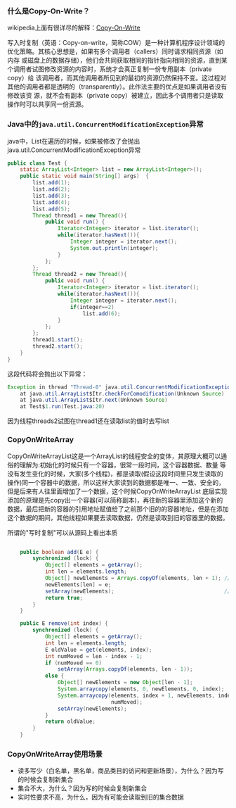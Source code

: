 ### 什么是Copy-On-Write？

wikipedia上面有很详尽的解释：[Copy-On-Write](https://zh.wikipedia.org/wiki/%E5%AF%AB%E5%85%A5%E6%99%82%E8%A4%87%E8%A3%BD)

写入时复制（英语：Copy-on-write，简称COW）是一种计算机程序设计领域的优化策略。其核心思想是，如果有多个调用者（callers）同时请求相同资源（如内存
或磁盘上的数据存储），他们会共同获取相同的指针指向相同的资源，直到某个调用者试图修改资源的内容时，系统才会真正复制一份专用副本（private copy）给
该调用者，而其他调用者所见到的最初的资源仍然保持不变。这过程对其他的调用者都是透明的（transparently）。此作法主要的优点是如果调用者没有修改该资
源，就不会有副本（private copy）被建立，因此多个调用者只是读取操作时可以共享同一份资源。


### Java中的``java.util.ConcurrentModificationException``异常

java中，List在遍历的时候，如果被修改了会抛出java.util.ConcurrentModificationException异常

```java
public class Test {
    static ArrayList<Integer> list = new ArrayList<Integer>();
    public static void main(String[] args)  {
        list.add(1);
        list.add(2);
        list.add(3);
        list.add(4);
        list.add(5);
        Thread thread1 = new Thread(){
            public void run() {
                Iterator<Integer> iterator = list.iterator();
                while(iterator.hasNext()){
                    Integer integer = iterator.next();
                    System.out.println(integer);
                }
            };
        };
        Thread thread2 = new Thread(){
            public void run() {
                Iterator<Integer> iterator = list.iterator();
                while(iterator.hasNext()){
                    Integer integer = iterator.next();
                    if(integer==2)
                        list.add(6);  
                }
            };
        };
        thread1.start();
        thread2.start();
    }
}
```

这段代码将会抛出以下异常：

```java
Exception in thread "Thread-0" java.util.ConcurrentModificationException
	at java.util.ArrayList$Itr.checkForComodification(Unknown Source)
	at java.util.ArrayList$Itr.next(Unknown Source)
	at Test$1.run(Test.java:20)
```

因为线程threads2试图在thread1还在读取list的值时去写list

### CopyOnWriteArray

CopyOnWriteArrayList这是一个ArrayList的线程安全的变体，其原理大概可以通俗的理解为:初始化的时候只有一个容器，很常一段时间，这个容器数据、数量
等没有发生变化的时候，大家(多个线程)，都是读取(假设这段时间里只发生读取的操作)同一个容器中的数据，所以这样大家读到的数据都是唯一、一致、安全的，
但是后来有人往里面增加了一个数据，这个时候CopyOnWriteArrayList 底层实现添加的原理是先copy出一个容器(可以简称副本)，再往新的容器里添加这个新的
数据，最后把新的容器的引用地址赋值给了之前那个旧的的容器地址，但是在添加这个数据的期间，其他线程如果要去读取数据，仍然是读取到旧的容器里的数据。

所谓的"写时复制"可以从源码上看出本质

```java

    public boolean add(E e) {
        synchronized (lock) {
            Object[] elements = getArray();
            int len = elements.length;
            Object[] newElements = Arrays.copyOf(elements, len + 1); // 生成一个副本
            newElements[len] = e;
            setArray(newElements);                                   // 更改指针
            return true;
        }
    }

    public E remove(int index) {
        synchronized (lock) {
            Object[] elements = getArray();
            int len = elements.length;
            E oldValue = get(elements, index);
            int numMoved = len - index - 1;
            if (numMoved == 0)
                setArray(Arrays.copyOf(elements, len - 1));
            else {
                Object[] newElements = new Object[len - 1];
                System.arraycopy(elements, 0, newElements, 0, index);  // 生成副本
                System.arraycopy(elements, index + 1, newElements, index,
                                 numMoved);
                setArray(newElements);                                 // 更改指针
            }
            return oldValue;
        }
    }
 ```

### CopyOnWriteArray使用场景

* 读多写少（白名单，黑名单，商品类目的访问和更新场景），为什么？因为写的时候会复制新集合
* 集合不大，为什么？因为写的时候会复制新集合
* 实时性要求不高，为什么，因为有可能会读取到旧的集合数据
